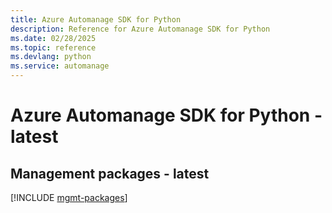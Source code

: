 ```yaml
---
title: Azure Automanage SDK for Python
description: Reference for Azure Automanage SDK for Python
ms.date: 02/28/2025
ms.topic: reference
ms.devlang: python
ms.service: automanage
---
```

# Azure Automanage SDK for Python - latest

## Management packages - latest
[!INCLUDE [mgmt-packages](automanage-mgmt-index.md)]